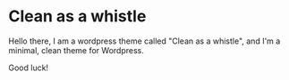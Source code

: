 Clean as a whistle
===

Hello there, I am a wordpress theme called "Clean as a whistle", and I'm a minimal, clean theme for Wordpress.


Good luck!